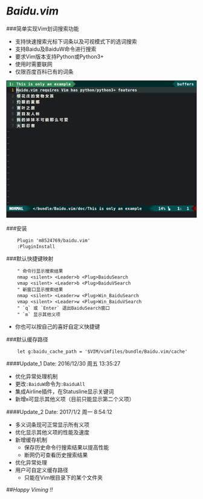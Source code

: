 # *Baidu.vim*

###简单实现Vim划词搜索功能
* 支持快速搜索光标下词条以及可视模式下的选词搜索
* 支持Baidu及BaiduW命令进行搜索
* 要求Vim版本支持Python或Python3+
* 使用时需要联网
* 仅限百度百科已有的词条

![Example](Example.gif)

###安装
```VIML
    Plugin 'm8524769/baidu.vim'
    :PluginInstall
```

###默认快捷键映射
```VIML
    " 命令行显示搜索结果
    nmap <silent> <Leader>b <Plug>BaiduSearch
    vmap <silent> <Leader>b <Plug>BaiduVSearch
    " 新窗口显示搜索结果
    nmap <silent> <Leader>w <Plug>Win_BaiduSearch
    vmap <silent> <Leader>w <Plug>Win_BaiduVSearch
    " `q` 或 `Enter` 退出BaiduSearch窗口
    " `m` 显示其他义项
```
- 你也可以按自己的喜好自定义快捷键

###默认缓存路径
```VIML
    let g:baidu_cache_path = '$VIM/vimfiles/bundle/Baidu.vim/cache'
```

####Update_1 Date: 2016/12/30 周五 13:35:27
- 优化异常处理机制
- 更改`:BaiduW`命令为`:BaiduAll`
- 集成Airline插件，在Statusline显示关键词
- 新增`m`可显示其他义项（目前只能显示第二个义项）

####Update_2 Date: 2017/1/2 周一 8:54:12
- 多义词条现可正常显示所有义项
- 优化显示其他义项的性能及速度
- 新增缓存机制
  * 保存历史命令行搜索结果以提高性能
  * 断网仍可查看历史搜索结果
- 优化异常处理
- 用户可自定义缓存路径
  * 只能在Vim根目录下的某个文件夹
  
##*Happy Viming !!*
